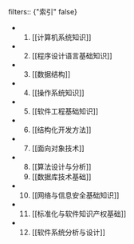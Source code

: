 filters:: {"索引" false}

- 1. [[计算机系统知识]]
- 2. [[程序设计语言基础知识]]
- 3. [[数据结构]]
- 4. [[操作系统知识]]
- 5. [[软件工程基础知识]]
- 6. [[结构化开发方法]]
- 7. [[面向对象技术]]
- 8. [[算法设计与分析]]
  9. [[数据库技术基础]]
- 10. [[网络与信息安全基础知识]]
- 11. [[标准化与软件知识产权基础]]
- 12. [[软件系统分析与设计]]